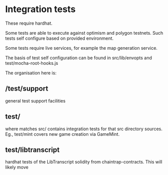 # Integration tests

These require hardhat.

Some tests are able to execute against optimism and polygon testnets. Such tests
self configure based on provided environment.

Some tests require live services, for example the map generation service.

The basis of test self configuration can be found in src/lib/envopts and test/mocha-root-hooks.js

The organisation here is:

## /test/support

general test support facilities

## test/<directory>

where <directory> matches src/<directory> contains integration tests for that src directory sources. Eg., test/mint covers new game creation via GameMint.

## test/libtranscript

hardhat tests of the LibTranscript solidity from chaintrap-contracts. This will likely move
